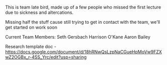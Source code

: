 
This is team late bird, made up of a few people who missed the first lecture due to sickness and altercations.

Missing half the stuff cause still trying to get in contact with the team, we'll get started on work soon 

Current Team Members:
Seth Gersbach
Harrison O'Kane
Aaron Bailey 

Research template doc - https://docs.google.com/document/d/18hRNwQsLzpNaCGueHpMoVw9FZXwZ2OGBx_r-4SS_Yrc/edit?usp=sharing

